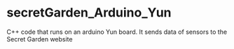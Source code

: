 # secretGarden_Arduino_Yun
C++ code that runs on an arduino Yun board. It sends data of sensors to the Secret Garden website
